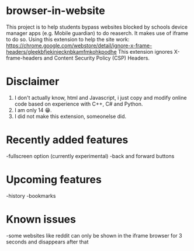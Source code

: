 # browser-in-website
This project is to help students bypass websites blocked by schools device manager apps (e.g. Mobile guardian) to do reaserch.
It makes use of iframe to do so.
Using this extension to help the site work: https://chrome.google.com/webstore/detail/ignore-x-frame-headers/gleekbfjekiniecknbkamfmkohkpodhe
This extension ignores X-frame-headers and Content Security Policy (CSP) Headers.
# Disclaimer
1. I don't actually know, html and Javascript, i just copy and modify online code based on experience with C++, C# and Python.
2. I am only 14 😁.
3. I did not make this extension, someonelse did.
# Recently added features
-fullscreen option (currently experimental)
-back and forward buttons
# Upcoming features
-history
-bookmarks
# Known issues
-some websites like reddit can only be shown in the iframe browser for 3 seconds and disappears after that
